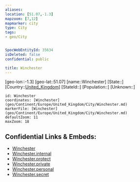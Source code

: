 ```yaml
---
aliases: 
location: [51.07,-1.3]
mapzoom: [7,12] 
mapmarker: city 
type: City
tags:
- geo/City


SpocWebEntityId: 35634
isDeleted: false
confidential: public

title: Winchester
---
```

[geo-lon::-1.3]
[geo-lat::51.07]
[name::Winchester]
[State::]
[Country::[United_Kingdom](geo/Continent/Europe/United_Kingdom.md)]
[StateId::]
[Population::]
[Unknown::]


```leaflet
id: Winchester
coordinates: [Winchester](geo/Continent/Europe/United_Kingdom/City/Winchester.md)
markerFile: [Winchester](geo/Continent/Europe/United_Kingdom/City/Winchester.md)
defaultZoom: 11 
maxZoom: 18
```


## Confidential Links & Embeds: 
- [Winchester](../../../../../../_public/geo/Continent/Europe/United_Kingdom/City/Winchester.md) 
- [Winchester.internal](../../../../../../_internal/geo/Continent/Europe/United_Kingdom/City/Winchester.internal.md) 
- [Winchester.protect](../../../../../../_protect/geo/Continent/Europe/United_Kingdom/City/Winchester.protect.md) 
- [Winchester.private](../../../../../../_private/geo/Continent/Europe/United_Kingdom/City/Winchester.private.md) 
- [Winchester.personal](../../../../../../_personal/geo/Continent/Europe/United_Kingdom/City/Winchester.personal.md) 
- [Winchester.secret](../../../../../../_secret/geo/Continent/Europe/United_Kingdom/City/Winchester.secret.md) 

